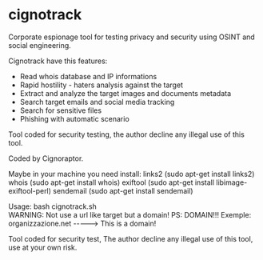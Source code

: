 # cignotrack

Corporate espionage tool for testing privacy and security 
using OSINT and social engineering.

Cignotrack have this features:

- Read whois database and IP informations
- Rapid hostility - haters analysis against the target
- Extract and analyze the target images and documents metadata
- Search target emails and social media tracking
- Search for sensitive files
- Phishing with automatic scenario

Tool coded for security testing, the author decline any illegal use of this tool.

Coded by Cignoraptor.

Maybe in your machine you need install: 
links2 (sudo apt-get install links2) 
whois (sudo apt-get install whois)
exiftool (sudo apt-get install libimage-exiftool-perl)
sendemail (sudo apt-get install sendemail)

Usage: bash cignotrack.sh   
WARNING: Not use a url like target but a domain!
PS: DOMAIN!!!
Exemple: organizzazione.net -----> This is a domain!

Tool coded for security test, The author decline any illegal use of this tool, use at your own risk.
